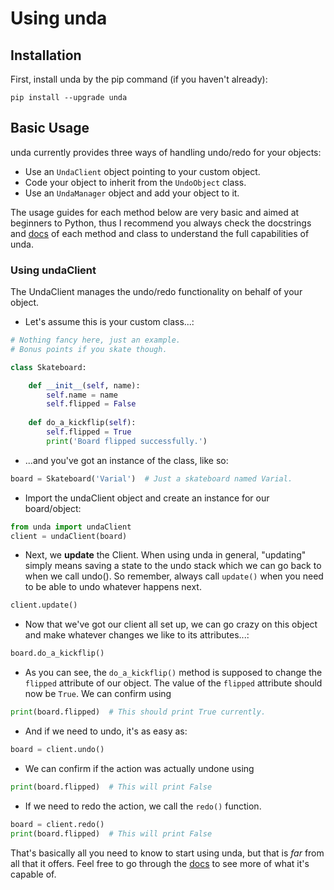 # Using unda
## Installation
First, install unda by the pip command (if you haven't already):
````
pip install --upgrade unda
````

## Basic Usage
unda currently provides three ways of handling undo/redo for your objects:

* Use an `UndaClient` object pointing to your custom object.
* Code your object to inherit from the `UndoObject` class.
* Use an `UndaManager` object and add your object to it.

The usage guides for each method below are very basic and aimed at beginners to Python, thus I recommend you always 
check the docstrings and [docs](https://definite-d.github.io/unda) of each method and class to understand the 
full capabilities of unda. 

### Using undaClient
The UndaClient manages the undo/redo functionality on behalf of your object. 

- Let's assume this is your custom class...:
````python
# Nothing fancy here, just an example. 
# Bonus points if you skate though.

class Skateboard:

    def __init__(self, name):
        self.name = name
        self.flipped = False
        
    def do_a_kickflip(self):
        self.flipped = True
        print('Board flipped successfully.')
```` 
- ...and you've got an instance of the class, like so:
````python
board = Skateboard('Varial')  # Just a skateboard named Varial.
````
- Import the undaClient object and create an instance for our board/object:
```python
from unda import undaClient
client = undaClient(board)
```
- Next, we **update** the Client. When using unda in general, "updating" simply 
means saving a state to the undo stack which we can go back to when we call undo().
So remember, always call `update()` when you need to be able to undo whatever happens next.
```python
client.update()
```
- Now that we've got our client all set up, we can go crazy on this object and make 
whatever changes we like to its attributes...:
```python
board.do_a_kickflip()
```
- As you can see, the `do_a_kickflip()` method is supposed to change the `flipped` attribute of our object.
The value of the `flipped` attribute should now be `True`. We can confirm using 
```python
print(board.flipped)  # This should print True currently.
```
- And if we need to undo, it's as easy as:
```python
board = client.undo()
``` 
- We can confirm if the action was actually undone using
```python
print(board.flipped)  # This will print False
```
- If we need to redo the action, we call the `redo()` function.
```python
board = client.redo()
print(board.flipped)  # This will print False
``` 


That's basically all you need to know to start using unda, but that is _far_ from all that it offers. 
Feel free to go through the [docs](https://definite-d.github.io/unda) to see more of what it's capable of.
